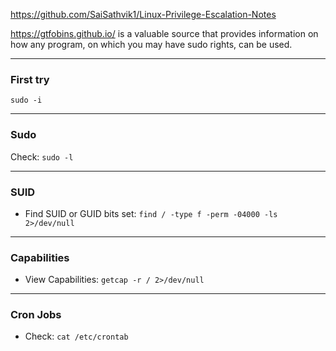 https://github.com/SaiSathvik1/Linux-Privilege-Escalation-Notes

https://gtfobins.github.io/ is a valuable source that provides information on how any program, on which you may have sudo rights, can be used.

--------------
### First try
 ```sudo -i```


--------------
### Sudo
Check: ```sudo -l```


--------------
### SUID
- Find SUID or GUID bits set: ```find / -type f -perm -04000 -ls 2>/dev/null```


--------------
### Capabilities

- View Capabilities: ```getcap -r / 2>/dev/null```


--------------

### Cron Jobs
- Check: ```cat /etc/crontab```
